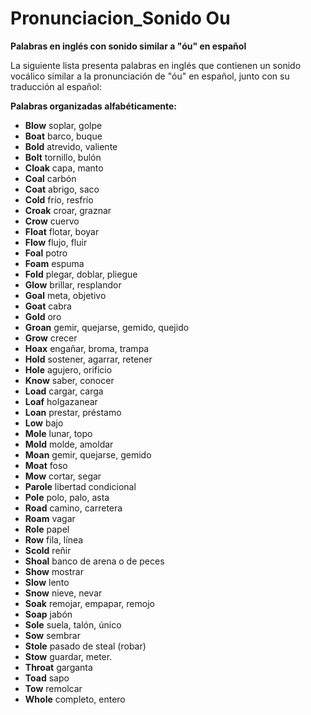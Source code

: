 # Pronunciacion_Sonido Ou



**Palabras en inglés con sonido similar a "óu" en español**

La siguiente lista presenta palabras en inglés que contienen un sonido vocálico similar a la pronunciación de "óu" en español, junto con su traducción al español:

**Palabras organizadas alfabéticamente:**

*   **Blow**    soplar, golpe
*   **Boat**    barco, buque
*   **Bold**    atrevido, valiente
*   **Bolt**    tornillo, bulón
*   **Cloak**    capa, manto
*   **Coal**    carbón
*   **Coat**    abrigo, saco
*   **Cold**    frío, resfrío
*   **Croak**    croar, graznar
*   **Crow**    cuervo
*   **Float**    flotar, boyar
*   **Flow**    flujo, fluir
*   **Foal**    potro
*   **Foam**    espuma
*   **Fold**    plegar, doblar, pliegue
*   **Glow**    brillar, resplandor
*   **Goal**    meta, objetivo
*   **Goat**    cabra
*   **Gold**    oro
*   **Groan**    gemir, quejarse, gemido, quejido
*   **Grow**    crecer
*   **Hoax**    engañar, broma, trampa
*   **Hold**    sostener, agarrar, retener
*   **Hole**    agujero, orificio
*   **Know**    saber, conocer
*   **Load**    cargar, carga
*   **Loaf**    holgazanear
*   **Loan**    prestar, préstamo
*   **Low**    bajo
*   **Mole**    lunar, topo
*   **Mold**    molde, amoldar
*   **Moan**    gemir, quejarse, gemido
*   **Moat**    foso
*   **Mow**    cortar, segar
*   **Parole**    libertad condicional
*   **Pole**    polo, palo, asta
*   **Road**    camino, carretera
*   **Roam**    vagar
*   **Role**    papel
*   **Row**    fila, línea
*   **Scold**    reñir
*   **Shoal**    banco de arena o de peces
*   **Show**    mostrar
*   **Slow**    lento
*   **Snow**    nieve, nevar
*   **Soak**    remojar, empapar, remojo
*   **Soap**    jabón
*   **Sole**    suela, talón, único
*   **Sow**    sembrar
*   **Stole**    pasado de steal (robar)
*   **Stow**    guardar, meter.
*   **Throat**    garganta
*   **Toad**    sapo
*   **Tow**    remolcar
*   **Whole**    completo, entero

